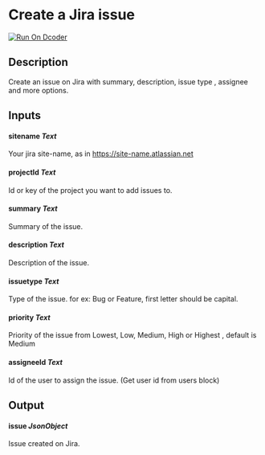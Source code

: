 # Create a Jira issue
[![Run On Dcoder](https://static-content.dcoder.tech/dcoder-assets/run-on-dcoder.svg)](https://code.dcoder.tech/feed/block/60edd1fabed5974c4a3332dd)

## Description
Create an issue on Jira with summary, description, issue type , assignee and more options.

## Inputs
#### **sitename**  *Text*
Your jira site-name, as in https://site-name.atlassian.net
#### **projectId**  *Text*
Id or key of the project you want to add issues to.
#### **summary**  *Text*
Summary of the issue.
#### **description**  *Text*
Description of the issue.
#### **issuetype**  *Text*
Type of the issue. for ex: Bug or Feature, first letter should be capital.
#### **priority**  *Text*
Priority of the issue from Lowest, Low, Medium, High or Highest , default is Medium
#### **assigneeId**  *Text*
Id of the user to assign the issue. (Get user id from users block)

## Output
#### **issue**  *JsonObject*
Issue created on Jira.

